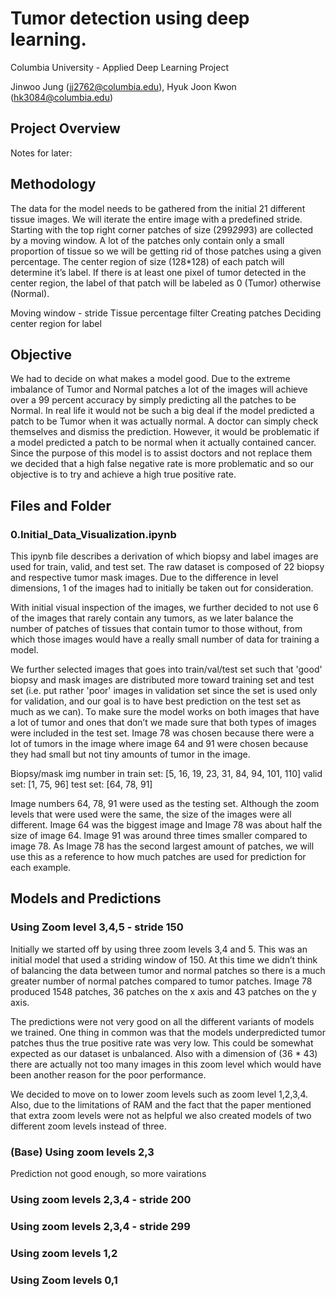 # Tumor detection using deep learning. 

Columbia University - Applied Deep Learning Project

Jinwoo Jung (jj2762@columbia.edu), Hyuk Joon Kwon (hk3084@columbia.edu)

## Project Overview

Notes for later:
<Mention how this project is based on a paper>

## Methodology

The data for the model needs to be gathered from the initial 21 different tissue images. We will iterate the entire image with a predefined stride. Starting with the top right corner patches of size (299*299*3) are collected by a moving window. A lot of the patches only contain only a small proportion of tissue so we will be getting rid of those patches using a given percentage. The center region of size (128*128) of each patch will determine it’s label. If there is at least one pixel of tumor detected in the center region, the label of that patch will be labeled as 0 (Tumor) otherwise (Normal). 

Moving window - stride
Tissue percentage filter
Creating patches
Deciding center region for label

## Objective

We had to decide on what makes a model good. Due to the extreme imbalance of Tumor and Normal patches a lot of the images will achieve over a 99 percent accuracy by simply predicting all the patches to be Normal. In real life it would not be such a big deal if the model predicted a patch to be Tumor when it was actually normal. A doctor can simply check themselves and dismiss the prediction. However, it would be problematic if a model predicted a patch to be normal when it actually contained cancer. Since the purpose of this model is to assist doctors and not replace them we decided that a high false negative rate is more problematic and so our objective is to try and achieve a high true positive rate. 

## Files and Folder

### 0.Initial_Data_Visualization.ipynb

This ipynb file describes a derivation of which biopsy and label images are used for train, valid, and test set. The raw dataset is composed of 22 biopsy and respective tumor mask images. Due to the difference in level dimensions, 1 of the images had to initially be taken out for consideration. 

With initial visual inspection of the images, we further decided to not use 6 of the images that rarely contain any tumors, as we later balance the number of patches of tissues that contain tumor to those without, from which those images would have a really small number of data for training a model.

 We further selected images that goes into train/val/test set such that 'good' biopsy and mask images are distributed more toward training set and test set (i.e. put rather 'poor' images in validation set since the set is used only for validation, and our goal is to have best prediction on the test set as much as we can). To make sure the model works on both images that have a lot of tumor and ones that don’t we made sure that both types of images were included in the test set. Image 78 was chosen because there were a lot of tumors in the image where image 64 and 91 were chosen because they had small but not tiny amounts of tumor in the image. 


Biopsy/mask img number in 
train set: [5, 16, 19, 23, 31, 84, 94, 101, 110]
valid set: [1, 75, 96]
test set: [64, 78, 91]

Image numbers 64, 78, 91 were used as the testing set. Although the zoom levels that were used were the same, the size of the images were all different. Image 64 was the biggest image and Image 78 was about half the size of image 64. Image 91 was around three times smaller compared to image 78. As Image 78 has the second largest amount of patches, we will use this as a reference to how much patches are used for prediction for each example.  


### 

## Models and Predictions

### Using Zoom level 3,4,5 - stride 150

Initially we started off by using three zoom levels 3,4 and 5. This was an initial model that used a striding window of 150. At this time we didn’t think of balancing the data between tumor and normal patches so there is a much greater number of normal patches compared to tumor patches. Image 78 produced 1548 patches, 36 patches on the x axis and 43 patches on the y axis. 

The predictions were not very good on all the different variants of models we trained. One thing in common was that the models underpredicted tumor patches thus the true positive rate was very low. This could be somewhat expected as our dataset is unbalanced. Also with a dimension of (36 * 43) there are actually not too many images in this zoom level which would have been another reason for the poor performance. 

We decided to move on to lower zoom levels such as zoom level 1,2,3,4. Also, due to the limitations of RAM and the fact that the paper mentioned that extra zoom levels were not as helpful we also created models of two different zoom levels instead of three. 

### (Base) Using zoom levels 2,3
   Prediction not good enough, so more vairations
###  Using zoom levels 2,3,4 - stride 200
### Using zoom levels 2,3,4 - stride 299
### Using zoom levels 1,2 

### Using Zoom levels 0,1
